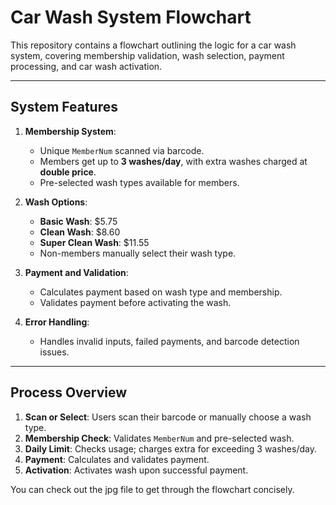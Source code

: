 # Car Wash System Flowchart

This repository contains a flowchart outlining the logic for a car wash system, covering membership validation, wash selection, payment processing, and car wash activation.

---

## System Features

1. **Membership System**:
   - Unique `MemberNum` scanned via barcode.
   - Members get up to **3 washes/day**, with extra washes charged at **double price**.
   - Pre-selected wash types available for members.

2. **Wash Options**:
   - **Basic Wash**: $5.75  
   - **Clean Wash**: $8.60  
   - **Super Clean Wash**: $11.55  
   - Non-members manually select their wash type.

3. **Payment and Validation**:
   - Calculates payment based on wash type and membership.
   - Validates payment before activating the wash.

4. **Error Handling**:
   - Handles invalid inputs, failed payments, and barcode detection issues.

---

## Process Overview

1. **Scan or Select**: Users scan their barcode or manually choose a wash type.  
2. **Membership Check**: Validates `MemberNum` and pre-selected wash.  
3. **Daily Limit**: Checks usage; charges extra for exceeding 3 washes/day.  
4. **Payment**: Calculates and validates payment.  
5. **Activation**: Activates wash upon successful payment.

You can check out the jpg file to get through the flowchart concisely.
